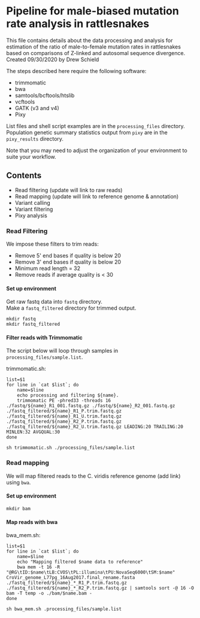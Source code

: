 # Pipeline for male-biased mutation rate analysis in rattlesnakes

This file contains details about the data processing and analysis for estimation of the ratio of male-to-female mutation rates in rattlesnakes based on comparisons of Z-linked and autosomal sequence divergence. 
Created 09/30/2020 by Drew Schield

The steps described here require the following software:

* trimmomatic
* bwa
* samtools/bcftools/htslib
* vcftools
* GATK (v3 and v4)
* Pixy

List files and shell script examples are in the `processing_files` directory.
Population genetic summary statistics output from `pixy` are in the `pixy_results` directory.

Note that you may need to adjust the organization of your environment to suite your workflow.

## Contents

* Read filtering (update will link to raw reads)
* Read mapping (update will link to reference genome & annotation)
* Variant calling
* Variant filtering
* Pixy analysis

### Read Filtering

We impose these filters to trim reads:

* Remove 5' end bases if quality is below 20
* Remove 3' end bases if quality is below 20
* Minimum read length = 32
* Remove reads if average quality is < 30

#### Set up environment

Get raw fastq data into `fastq` directory. <br /> Make a `fastq_filtered` directory for trimmed output.

```
mkdir fastq
mkdir fastq_filtered
```

#### Filter reads with Trimmomatic

The script below will loop through samples in `processing_files/sample.list`.

trimmomatic.sh:
```
list=$1
for line in `cat $list`; do
	name=$line
	echo processing and filtering ${name}.
	trimmomatic PE -phred33 -threads 16 ./fastq/${name}_R1_001.fastq.gz ./fastq/${name}_R2_001.fastq.gz ./fastq_filtered/${name}_R1_P.trim.fastq.gz ./fastq_filtered/${name}_R1_U.trim.fastq.gz ./fastq_filtered/${name}_R2_P.trim.fastq.gz ./fastq_filtered/${name}_R2_U.trim.fastq.gz LEADING:20 TRAILING:20 MINLEN:32 AVGQUAL:30
done
```

`sh trimmomatic.sh ./processing_files/sample.list`

### Read mapping

We will map filtered reads to the C. viridis reference genome (add link) using `bwa`.

#### Set up environment

`mkdir bam`

#### Map reads with bwa

bwa_mem.sh:

```
list=$1
for line in `cat $list`; do
	name=$line
	echo "Mapping filtered $name data to reference"
	bwa mem -t 16 -R "@RG\tID:$name\tLB:CVOS\tPL:illumina\tPU:NovaSeq6000\tSM:$name" CroVir_genome_L77pg_16Aug2017.final_rename.fasta ./fastq_filtered/${name}_*_R1_P.trim.fastq.gz ./fastq_filtered/${name}_*_R2_P.trim.fastq.gz | samtools sort -@ 16 -O bam -T temp -o ./bam/$name.bam -
done
```

`sh bwa_mem.sh .processing_files/sample.list` 